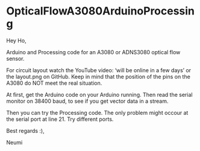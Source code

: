 # OpticalFlowA3080ArduinoProcessing

Hey Ho,

Arduino and Processing code for an A3080 or ADNS3080 optical flow sensor.

For circuit layout watch the YouTube video: ‘will be online in a few days’ or the layout.png on GitHub.
Keep in mind that the position of the pins on the A3080 do NOT meet the real situation.

At first, get the Arduino code on your Arduino running. Then read the serial monitor on 38400 baud, to see if you get vector data in a stream.

Then you can try the Processing code. The only problem might occour at the serial port at line 21. Try different ports.

Best regards :),

Neumi
